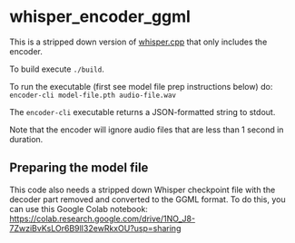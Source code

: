 # whisper_encoder_ggml

This is a stripped down version of [whisper.cpp](https://github.com/ggerganov/whisper.cpp) that only includes the encoder.

To build execute `./build`.

To run the executable (first see model file prep instructions below) do: `encoder-cli model-file.pth audio-file.wav`

The `encoder-cli` executable returns a JSON-formatted string to stdout.

Note that the encoder will ignore audio files that are less than 1 second in duration.

## Preparing the model file

This code also needs a stripped down Whisper checkpoint file with the decoder part removed and converted to the GGML format.
To do this, you can use this Google Colab notebook: https://colab.research.google.com/drive/1NO_J8-7ZwziBvKsLOr6B9lI32ewRkxOU?usp=sharing
